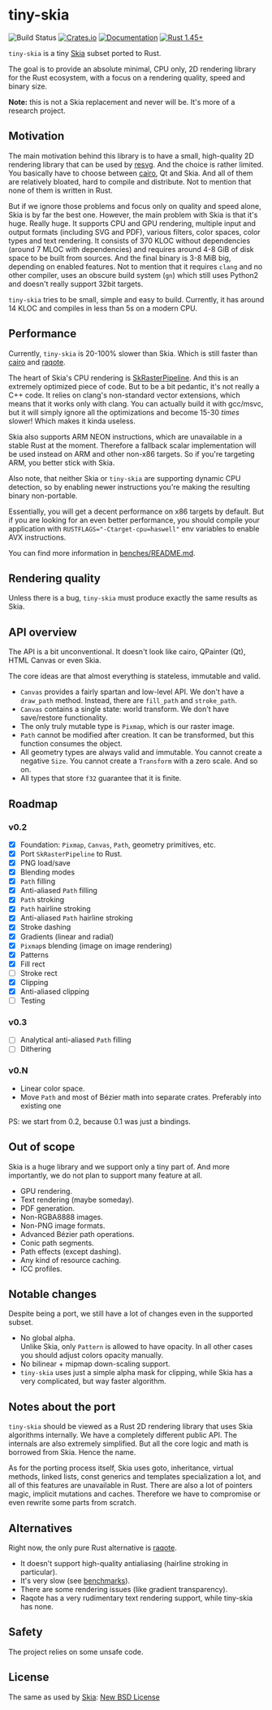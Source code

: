 # tiny-skia
![Build Status](https://github.com/RazrFalcon/tiny-skia/workflows/Rust/badge.svg)
[![Crates.io](https://img.shields.io/crates/v/tiny-skia.svg)](https://crates.io/crates/tiny-skia)
[![Documentation](https://docs.rs/tiny-skia/badge.svg)](https://docs.rs/tiny-skia)
[![Rust 1.45+](https://img.shields.io/badge/rust-1.45+-orange.svg)](https://www.rust-lang.org)

`tiny-skia` is a tiny [Skia] subset ported to Rust.

The goal is to provide an absolute minimal, CPU only, 2D rendering library for the Rust ecosystem,
with a focus on a rendering quality, speed and binary size.

**Note:** this is not a Skia replacement and never will be. It's more of a research project.

## Motivation

The main motivation behind this library is to have a small, high-quality 2D rendering
library that can be used by [resvg]. And the choice is rather limited.
You basically have to choose between [cairo], Qt and Skia. And all of them are
relatively bloated, hard to compile and distribute. Not to mention that none of them
is written in Rust.

But if we ignore those problems and focus only on quality and speed alone,
Skia is by far the best one.
However, the main problem with Skia is that it's huge. Really huge.
It supports CPU and GPU rendering, multiple input and output formats (including SVG and PDF),
various filters, color spaces, color types and text rendering.
It consists of 370 KLOC without dependencies (around 7 MLOC with dependencies)
and requires around 4-8 GiB of disk space to be built from sources.
And the final binary is 3-8 MiB big, depending on enabled features.
Not to mention that it requires `clang` and no other compiler,
uses an obscure build system (`gn`) which still uses Python2
and doesn't really support 32bit targets.

`tiny-skia` tries to be small, simple and easy to build.
Currently, it has around 14 KLOC and compiles in less than 5s on a modern CPU.

## Performance

Currently, `tiny-skia` is 20-100% slower than Skia.
Which is still faster than [cairo] and [raqote].

The heart of Skia's CPU rendering is
[SkRasterPipeline](https://github.com/google/skia/blob/master/src/opts/SkRasterPipeline_opts.h).
And this is an extremely optimized piece of code.
But to be a bit pedantic, it's not really a C++ code. It relies on clang's
non-standard vector extensions, which means that it works only with clang.
You can actually build it with gcc/msvc, but it will simply ignore all the optimizations
and become 15-30 *times* slower! Which makes it kinda useless.

Skia also supports ARM NEON instructions, which are unavailable in a stable Rust at the moment.
Therefore a fallback scalar implementation will be used instead on ARM and other non-x86 targets.
So if you're targeting ARM, you better stick with Skia.

Also note, that neither Skia or `tiny-skia` are supporting dynamic CPU detection,
so by enabling newer instructions you're making the resulting binary non-portable.

Essentially, you will get a decent performance on x86 targets by default.
But if you are looking for an even better performance, you should compile your application
with `RUSTFLAGS="-Ctarget-cpu=haswell"` env variables to enable AVX instructions.

You can find more information in [benches/README.md](./benches/README.md).

## Rendering quality

Unless there is a bug, `tiny-skia` must produce exactly the same results as Skia.

## API overview

The API is a bit unconventional. It doesn't look like cairo, QPainter (Qt), HTML Canvas or even Skia.

The core ideas are that almost everything is stateless, immutable and valid.

- `Canvas` provides a fairly spartan and low-level API.
  We don't have a `draw_path` method. Instead, there are `fill_path` and `stroke_path`.
- `Canvas` contains a single state: world transform.
  We don't have save/restore functionality.
- The only truly mutable type is `Pixmap`, which is our raster image.
- `Path` cannot be modified after creation.
  It can be transformed, but this function consumes the object.
- All geometry types are always valid and immutable.
  You cannot create a negative `Size`.
  You cannot create a `Transform` with a zero scale.
  And so on.
- All types that store `f32` guarantee that it is finite.

## Roadmap

### v0.2

- [x] Foundation: `Pixmap`, `Canvas`, `Path`, geometry primitives, etc.
- [x] Port `SkRasterPipeline` to Rust.
- [x] PNG load/save
- [x] Blending modes
- [x] `Path` filling
- [x] Anti-aliased `Path` filling
- [x] `Path` stroking
- [x] `Path` hairline stroking
- [x] Anti-aliased `Path` hairline stroking
- [x] Stroke dashing
- [x] Gradients (linear and radial)
- [x] `Pixmap`s blending (image on image rendering)
- [x] Patterns
- [x] Fill rect
- [ ] Stroke rect
- [x] Clipping
- [x] Anti-aliased clipping
- [ ] Testing

### v0.3

- [ ] Analytical anti-aliased `Path` filling
- [ ] Dithering

### v0.N

- Linear color space.
- Move `Path` and most of Bézier math into separate crates. Preferably into existing one

PS: we start from 0.2, because 0.1 was just a bindings.

## Out of scope

Skia is a huge library and we support only a tiny part of.
And more importantly, we do not plan to support many feature at all.

- GPU rendering.
- Text rendering (maybe someday).
- PDF generation.
- Non-RGBA8888 images.
- Non-PNG image formats.
- Advanced Bézier path operations.
- Conic path segments.
- Path effects (except dashing).
- Any kind of resource caching.
- ICC profiles.

## Notable changes

Despite being a port, we still have a lot of changes even in the supported subset.

- No global alpha.<br/>
  Unlike Skia, only `Pattern` is allowed to have opacity.
  In all other cases you should adjust colors opacity manually.
- No bilinear + mipmap down-scaling support.
- `tiny-skia` uses just a simple alpha mask for clipping, while Skia has a very complicated,
but way faster algorithm.

## Notes about the port

`tiny-skia` should be viewed as a Rust 2D rendering library that uses Skia algorithms internally.
We have a completely different public API. The internals are also extremely simplified.
But all the core logic and math is borrowed from Skia. Hence the name.

As for the porting process itself, Skia uses goto, inheritance, virtual methods, linked lists,
const generics and templates specialization a lot, and all of this features are unavailable in Rust.
There are also a lot of pointers magic, implicit mutations and caches.
Therefore we have to compromise or even rewrite some parts from scratch.

## Alternatives

Right now, the only pure Rust alternative is [raqote].

- It doesn't support high-quality antialiasing (hairline stroking in particular).
- It's very slow (see [benchmarks](./benches/README.md)).
- There are some rendering issues (like gradient transparency).
- Raqote has a very rudimentary text rendering support, while tiny-skia has none.

## Safety

The project relies on some unsafe code.

## License

The same as used by [Skia]: [New BSD License](./LICENSE)

[Skia]: https://skia.org/
[cairo]: https://www.cairographics.org/
[raqote]: https://github.com/jrmuizel/raqote
[resvg]: https://github.com/RazrFalcon/resvg
